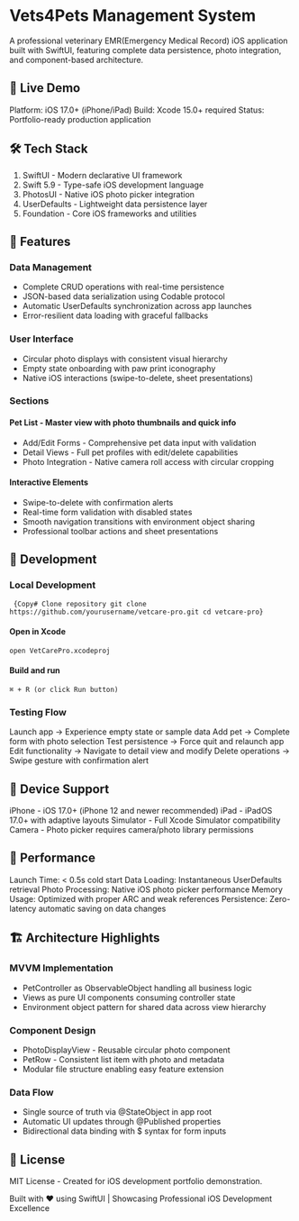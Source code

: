 # Vets4Pets Management System
A professional veterinary EMR(Emergency Medical Record) iOS application built with SwiftUI, featuring complete data persistence, photo integration, and component-based architecture.

## 🚀 Live Demo

Platform: iOS 17.0+ (iPhone/iPad)
Build: Xcode 15.0+ required
Status: Portfolio-ready production application

## 🛠️ Tech Stack

1. SwiftUI - Modern declarative UI framework
1. Swift 5.9 - Type-safe iOS development language
1. PhotosUI - Native iOS photo picker integration
1. UserDefaults - Lightweight data persistence layer
1. Foundation - Core iOS frameworks and utilities

##  🎨 Features

### Data Management

- Complete CRUD operations with real-time persistence
- JSON-based data serialization using Codable protocol
- Automatic UserDefaults synchronization across app launches
- Error-resilient data loading with graceful fallbacks

### User Interface

- Circular photo displays with consistent visual hierarchy
- Empty state onboarding with paw print iconography
- Native iOS interactions (swipe-to-delete, sheet presentations)

### Sections

#### Pet List - Master view with photo thumbnails and quick info
- Add/Edit Forms - Comprehensive pet data input with validation
- Detail Views - Full pet profiles with edit/delete capabilities
- Photo Integration - Native camera roll access with circular cropping

#### Interactive Elements

- Swipe-to-delete with confirmation alerts
- Real-time form validation with disabled states
- Smooth navigation transitions with environment object sharing
- Professional toolbar actions and sheet presentations


## 🔧 Development

### Local Development

`` {Copy# Clone repository
git clone https://github.com/yourusername/vetcare-pro.git
cd vetcare-pro}``

#### Open in Xcode
``open VetCarePro.xcodeproj``

#### Build and run
``⌘ + R (or click Run button)``

### Testing Flow

Launch app → Experience empty state or sample data
Add pet → Complete form with photo selection
Test persistence → Force quit and relaunch app
Edit functionality → Navigate to detail view and modify
Delete operations → Swipe gesture with confirmation alert

## 📱 Device Support

iPhone - iOS 17.0+ (iPhone 12 and newer recommended)
iPad - iPadOS 17.0+ with adaptive layouts
Simulator - Full Xcode Simulator compatibility
Camera - Photo picker requires camera/photo library permissions

## 🎯 Performance

Launch Time: < 0.5s cold start
Data Loading: Instantaneous UserDefaults retrieval
Photo Processing: Native iOS photo picker performance
Memory Usage: Optimized with proper ARC and weak references
Persistence: Zero-latency automatic saving on data changes

## 🏗️ Architecture Highlights

### MVVM Implementation

- PetController as ObservableObject handling all business logic
- Views as pure UI components consuming controller state
- Environment object pattern for shared data across view hierarchy

### Component Design

- PhotoDisplayView - Reusable circular photo component
- PetRow - Consistent list item with photo and metadata
- Modular file structure enabling easy feature extension
### Data Flow

- Single source of truth via @StateObject in app root
- Automatic UI updates through @Published properties
- Bidirectional data binding with $ syntax for form inputs

## 📄 License

MIT License - Created for iOS development portfolio demonstration.

Built with ❤️ using SwiftUI | Showcasing Professional iOS Development Excellence
